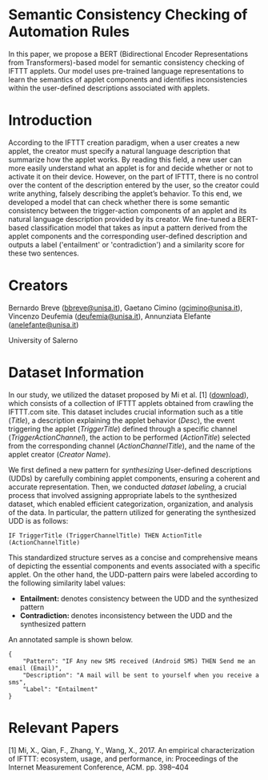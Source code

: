 # Semantic Consistency Checking of Automation Rules
In this paper, we propose a BERT (Bidirectional Encoder Representations from Transformers)-based model for semantic consistency checking of IFTTT applets. Our model uses pre-trained language representations to learn the semantics of applet components and identifies inconsistencies within the user-defined descriptions associated with applets.


# Introduction
According to the IFTTT creation paradigm, when a user creates a new applet, the creator must specify a natural language description that summarize how the applet works. By reading this field, a new user can more easily understand what an applet is for and decide whether or not to activate it on their device. However, on the part of IFTTT, there is no control over the content of the description entered by the user, so the creator could write anything, falsely describing the applet’s behavior. To this end, we developed a model that can check whether there is some semantic consistency between the trigger-action components of an applet and its natural language description provided by its creator. We fine-tuned a BERT-based classification model that takes as input a pattern derived from the applet components and the corresponding user-defined description and outputs a label ('entailment' or 'contradiction') and a similarity score for these two sentences.

# Creators
Bernardo Breve (bbreve@unisa.it), Gaetano Cimino (gcimino@unisa.it), Vincenzo Deufemia (deufemia@unisa.it), Annunziata Elefante (anelefante@unisa.it)

University of Salerno


# Dataset Information
In our study, we utilized the dataset proposed by Mi et al. [1] (<a href="https://www-users.cse.umn.edu/~fengqian/ifttt_measurement/">download</a>), which consists of a collection of IFTTT applets obtained from crawling the IFTTT.com site. This dataset includes crucial information such as a title (<i>Title</i>), a description explaining the applet behavior (<i>Desc</i>), the event triggering the applet (<i>TriggerTitle</i>) defined through a specific channel (<i>TriggerActionChannel</i>), the action to be performed (<i>ActionTitle</i>) selected from the corresponding channel (<i>ActionChannelTitle</i>), and the name of the applet creator (<i>Creator Name</i>).

We first defined a new pattern for <i>synthesizing</i> User-defined descriptions (UDDs) by carefully combining applet components, ensuring a coherent and accurate representation. Then, we conducted <i>dataset labeling</i>, a crucial process that involved assigning appropriate labels to the synthesized dataset, which enabled efficient categorization, organization, and analysis of the data. In particular, the pattern utilized for generating the synthesized UDD is as follows:

```
IF TriggerTitle (TriggerChannelTitle) THEN ActionTitle (ActionChannelTitle)
```

This standardized structure serves as a concise and comprehensive means of depicting the essential components and events associated with a specific applet. On the other hand, the UDD-pattern pairs were labeled according to the following similarity label values:

<ul>
  <li> <b> Entailment: </b> denotes consistency between the UDD and the synthesized pattern </li>
  <li> <b> Contradiction: </b> denotes inconsistency between the UDD and the synthesized pattern </li>
</ul>


An annotated sample is shown below.

```
{
    "Pattern": "IF Any new SMS received (Android SMS) THEN Send me an email (Email)",
    "Description": "A mail will be sent to yourself when you receive a sms",
    "Label": "Entailment"
}
```

# Relevant Papers

[1] Mi, X., Qian, F., Zhang, Y., Wang, X., 2017. An empirical characterization of IFTTT: ecosystem, usage, and performance, in: Proceedings of the Internet Measurement Conference, ACM. pp. 398–404
